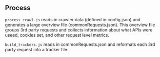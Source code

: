## Process

`process_crawl.js` reads in crawler data (defined in config.json) and generates a large overview file (commonRequests.json). This overview file groups 3rd party requests and collects information about what APIs were useed, cookies set, and other request level metrics.

`build_trackers.js` reads in commonRequests.json and reformats each 3rd party request into a tracker file.
